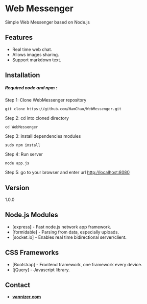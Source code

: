 # Web Messenger
Simple Web Messenger based on Node.js

## Features
 - Real time web chat.
 - Allows images sharing.
 - Support markdown text.
 

## Installation
##### Required node and npm :

Step 1: Clone WebMessenger repository
```
git clone https://github.com/HamChao/WebMessenger.git 
```

Step 2: cd into cloned directory
```
cd WebMessenger
```

Step 3: install dependencies modules 
```
sudo npm install
```

Step 4: Run server
```
node app.js
```

Step 5: go to your browser and enter url <http://localhost:8080>



## Version
1.0.0


## Node.js Modules
* [express] - Fast node.js network app framework.
* [formidable] - Parsing from data, especially uploads.
* [socket.io] - Enables real time bidirectional server/client.

## CSS Frameworks
* [Bootstrap] - Frontend framework, one framework every device.
* [jQuery] - Javascript library.


## Contact
- [**vannizer.com**](http://www.vannizer.com)